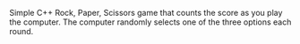 Simple C++ Rock, Paper, Scissors game that counts the score as you play the computer. The computer randomly selects one of the three options each round.
